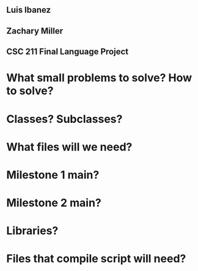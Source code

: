 ## Luis Ibanez
## Zachary Miller
## CSC 211 Final Language Project

# What small problems to solve?  How to solve?

# Classes? Subclasses?

# What files will we need?

# Milestone 1 main?

# Milestone 2 main?

# Libraries?

# Files that compile script will need?
